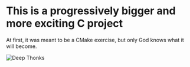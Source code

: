 # This is a progressively bigger and more exciting C project
At first, it was meant to be a CMake exercise, but only God knows what it will become.

![Deep Thonks](https://64.media.tumblr.com/e00b59b7e6bcdbbc8ba447bc2eb48842/9414c20b051b90b5-55/s500x750/6ba2084d4ff126c3c96aacce7c86058622d4630b.gifv)